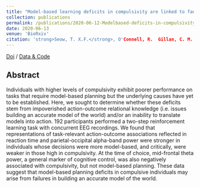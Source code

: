 ```yaml
---
title: "Model-based learning deficits in compulsivity are linked to faulty representations of task structure"
collection: publications
permalink: /publications/2020-06-12-Modelbased-deficits-in-compulsivity-are-linked-to-faulty-representations-of-task-structure
date: 2020-06-13
venue: 'BioRxiv'
citation: 'strong>Seow, T. X.F.</strong>, O'Connell, R.  Gillan, C. M. (2020). Model-based learning deficits in compulsivity are linked to faulty representations of task structure. <i>BioRxiv</i>.'
---
```


[Doi](https://doi.org/10.1101/2020.06.11.147447) / [Data & Code](https://osf.io/mx9kf/) 

## Abstract
Individuals with higher levels of compulsivity exhibit poorer performance on tasks that require model-based planning but the underlying causes have yet to be established. Here, we sought to determine whether these deficits stem from impoverished action-outcome relational knowledge (i.e. issues building an accurate model of the world) and/or an inability to translate models into action. 192 participants performed a two-step reinforcement learning task with concurrent EEG recordings. We found that representations of task-relevant action-outcome associations reflected in reaction time and parietal-occipital alpha-band power were stronger in individuals whose decisions were more model-based, and critically, were weaker in those high in compulsivity. At the time of choice, mid-frontal theta power, a general marker of cognitive control, was also negatively associated with compulsivity, but not model-based planning. These data suggest that model-based planning deficits in compulsive individuals may arise from failures in building an accurate model of the world.
